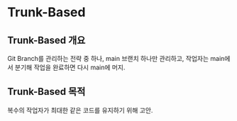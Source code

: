 # Trunk-Based

## Trunk-Based 개요
Git Branch를 관리하는 전략 중 하나, main 브랜치 하나만 관리하고, 작업자는 main에서 분기해 작업을 완료하면 다시 main에 머지.

## Trunk-Based 목적
복수의 작업자가 최대한 같은 코드를 유지하기 위해 고안.
